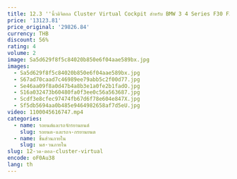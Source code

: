 ```yaml
---
title: 12.3 ''นิ้วดิจิตอล Cluster Virtual Cockpit สําหรับ BMW 3 4 Series F30 F31 F32 F33 F34 F35 F36 LCD Dashboard Speedometer
price: '13123.81'
price_original: '29826.84'
currency: THB
discount: 56%
rating: 4
volume: 2
image: Sa5d629f8f5c84020b850e6f04aae589bx.jpg
images:
  - Sa5d629f8f5c84020b850e6f04aae589bx.jpg
  - S67ad70caad7c46989ee79abb5c2f00d77.jpg
  - Se46aa09f8a0d47b4a8b3e1a0fe2b1fadO.jpg
  - S16a032473b60480fa0f3ee0c56a563687.jpg
  - Scdf3e8cfec97474fb67d6f78e604e847X.jpg
  - Sf5db5694aa0b485e9464982658af7d5eU.jpg
video: 1100045616747.mp4
categories:
  - name: รถยนต์และรถจักรยานยนต์
    slug: รถยนต-และรถจ-กรยานยนต
  - name: ชิ้นส่วนภายใน
    slug: นส-วนภายใน
slug: 12-วด-ตอล-cluster-virtual
encode: oF0Au38
lang: th
---
```

  